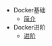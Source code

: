 * Docker基础
  * [简介](markdown/运维/Docker/_readme.md)
* Docker进阶
  * [进阶](markdown/运维/Docker/Docker容器介绍.md)
